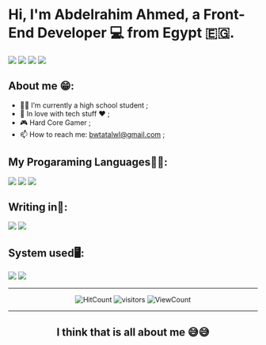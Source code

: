 <h1>Hi, I'm Abdelrahim Ahmed, a Front-End Developer 💻 from Egypt 🇪🇬.</h1>



<p width="100%">
	<a alt="Github" href="https://github.com/Abdelrahim-ar/"><img src="https://img.shields.io/badge/-Github-000?style=flat&amp;logo=Github&amp;logoColor=white"></a>
	<a alt="Gmail" href="mailto:bwtatlwl@gmail.com"><img src="https://img.shields.io/badge/-Gmail-c14438?style=flat&amp;logo=Gmail&amp;logoColor=white"></a>
	<a alt="facebook" href="https://www.facebook.com/profile.php?id=100008462866269"><img src="https://img.shields.io/badge/Facebook-1877F2?style=flat&logo=facebook&logoColor=white"></a>
	<a alt="Telegram" href="https://AbdelrahemAhmed.t.me/"><img src="https://img.shields.io/badge/Telegram-2CA5E0?style=flat-squeare&logo=telegram&logoColor=white"></a>
</p>



## About me 😁:
- 🧑‍🎓 I’m currently a high school student ;
- 📴 In love with tech stuff ❤ ;
- 🎮 Hard Core Gamer ;
- 📫 How to reach me: bwtatalwl@gmail.com ;



## My Progaraming Languages👨‍💻:
<p>
	<img src="https://img.shields.io/badge/JavaScript-F7DF1E?style=for-the-badge&logo=JavaScript&logoColor=white"/>
	<img src="https://img.shields.io/badge/HTML5-E34F26?style=for-the-badge&logo=html5&logoColor=white"/>
	<img src="https://img.shields.io/badge/CSS3-1572B6?style=for-the-badge&logo=css3&logoColor=white"/>
</p>



## Writing in📝:
<p>
	<img src="https://img.shields.io/badge/Visual_Studio_Code-0078D4?style=for-the-badge&logo=visual%20studio%20code&logoColor=white"/>
	<img src="https://img.shields.io/badge/Notepad++-90E59A.svg?style=for-the-badge&logo=notepad%2B%2B&logoColor=black"/>
</p>



## System used🖥:
<p>
	<img src="https://img.shields.io/badge/Kali_Linux-557C94?style=for-the-badge&logo=kali-linux&logoColor=white"/>
	<img src="https://img.shields.io/badge/Windows-0078D6?style=for-the-badge&logo=windows&logoColor=white"/>
</p>



----



<p align="center" width="100%">
	<img alt="HitCount" src="https://img.shields.io/github/followers/Abdelrahim-ar?style=flat&logoColor=blue&labelColor=gray&color=blue"/>
	<img alt="visitors" src="https://komarev.com/ghpvc/?username=Abdelrahim-ar"/>
	<img alt="ViewCount" src="https://img.shields.io/github/stars/Abdelrahim-ar?style=flat&labelColor=gray&color=blue"/>
</p>



----



 <p>
	 <h2 align="center" width="100%">I think that is all about me 😅😅</h2>
 </p>






